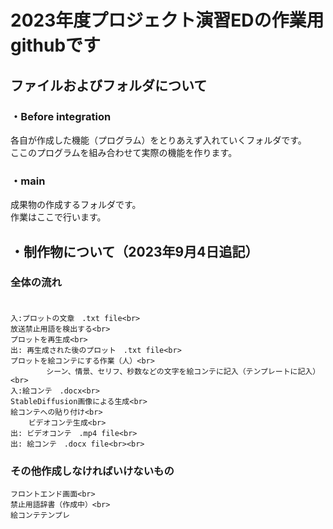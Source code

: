 # 2023年度プロジェクト演習EDの作業用githubです
## ファイルおよびフォルダについて
### ・Before integration<br>
各自が作成した機能（プログラム）をとりあえず入れていくフォルダです。<br>
ここのプログラムを組み合わせて実際の機能を作ります。<br>
### ・main<br>
成果物の作成するフォルダです。<br>
作業はここで行います。<br>
## ・制作物について（2023年9月4日追記）<br>
### 全体の流れ <br><br>
    入:プロットの文章　.txt file<br>
    放送禁止用語を検出する<br>
    プロットを再生成<br>
    出: 再生成された後のプロット　.txt file<br>
    プロットを絵コンテにする作業（人）<br>
            シーン、情景、セリフ、秒数などの文字を絵コンテに記入（テンプレートに記入）<br>
    入:絵コンテ　.docx<br>
    StableDiffusion画像による生成<br>
    絵コンテへの貼り付け<br>
        ビデオコンテ生成<br>
    出: ビデオコンテ　.mp4 file<br>
    出: 絵コンテ　.docx file<br><br>
### その他作成しなければいけないもの<br>
    フロントエンド画面<br>
    禁止用語辞書（作成中）<br>
    絵コンテテンプレ
